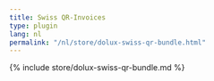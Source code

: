 ```yaml
---
title: Swiss QR-Invoices
type: plugin
lang: nl
permalink: "/nl/store/dolux-swiss-qr-bundle.html"
---
```


{% include store/dolux-swiss-qr-bundle.md %}
